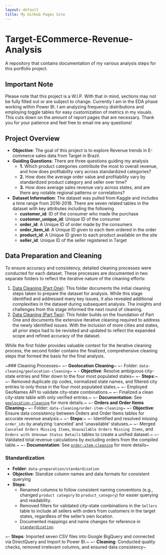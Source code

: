```yaml
---
layout: default
title: My GitHub Pages Site
---
```



# Target-ECommerce-Revenue-Analysis
A repository that contains documentation of my various analysis steps for this portfolio project.

## Important Note
Please note that this project is a W.I.P. With that in mind, sections may not be fully filled out or are subject to change. Currently I am in the EDA phase working within Power BI. I am analyzing frequency distributions and employing toggle tables for easy customization of metrics in my visuals. This cuts down on the amount of report pages that are necessary. Thank you for your patience and feel free to email me any questions!

## Project Overview
- **Objective**: The goal of this project is to explore Revenue trends in E-commerce sales data from Target in Brazil.
- **Guiding Questions**: There are three questions guiding my analysis
  - **1.** Which product categories contribute the most to overall revenue, and how does profitability vary across standardized categories?
  - **2.** How does the average order value and profitability vary by standardized product category and seller over time?
  - **3.** How does average sales revenue vary across states, and are there any notable regional patterns or correlations?
- **Dataset Information**: The dataset was pulled from Kaggle and includes a time range from 2016-2018. There are seven related tables in the dataset with key attributes including the following
    - **customer_id**: ID of the consumer who made the purchase
    - **customer_unique_id**: Unique ID of the consumer
    - **order_id**: A Unique ID of order made by the consumers
    - **order_item_id**: A Unique ID given to each item ordered in the order
    - **product_id**: A Unique ID given to each product available on the site
    - **seller_id**: Unique ID of the seller registered in Target
## Data Preparation and Cleaning
To ensure accuracy and consistency, detailed cleaning processes were conducted for each dataset. These processes are documented in two separate folders to reflect the iterative nature of the cleaning efforts:
1. [Data Cleaning (Part One)](./data-cleaning): This folder documents the initial cleaning steps taken to prepare the dataset for analysis. While this stage identified and addressed many key issues, it also revealed additional complexities in the dataset during subsequent analysis. The insights and challenges from this stage informed the next round of cleaning.
2. [Data Cleaning (Part Two)](./data-cleaning-part-two): This folder builds on the foundation of Part One and documents the extensive iterative cleaning required to address the newly identified issues. With the inclusion of more cities and states, all prior steps had to be revisited and updated to reflect the expanded scope and refined accuracy of the dataset.

While the first folder provides valuable context for the iterative cleaning process, the second folder contains the finalized, comprehensive cleaning steps that formed the basis for the final analysis.


~### Cleaning Processes~
~- **Geolocation Cleaning**~
  ~- Folder: `data-cleaning/geolocation-cleaning`~
 ~ - **Objective**: Resolve ambiguous city-state entries and filter down to the four most populated states~
  ~- **Steps**:~
      ~- Removed duplicate zip codes, normalized state names, and filtered city entries to only those in the four most populated states.~
      ~- Employed GeoNames API to validate city-state combinations.~
      ~- Finalized a clean city-state table with only verified entries.~
  ~- **Documentation**: See [`geolocation-cleaning`](./data-cleaning/geolocation-cleaning) for more details.~
~- **Orders and Order Items Cleaning**~
  ~- Folder: `data-cleaning/order-item-cleaning`~
  ~- **Objective**: Ensure data consistency between Orders and Order Items tables for accurate revenue analysis.~
  ~- **Steps**:~
     ~- Identified and resolved missing `order_ids` by analyzing ‘canceled’ and ‘unavailable’ statuses.~
     ~- Merged `Canceled Orders Missing Items`, `Unavailable Orders Missing Items`, and `Orders with Unknown Status Details` tables to create a unified dataset.~
     ~- Validated total revenue calculations by excluding orders from the compiled table.~
  ~- **Documentation**: See [`order-item-cleaning`](./data-cleaning/order-item-cleaning) for more details~
  ### Standardization
  - **Folder**: `data-preparation/standardization`
  - **Objective**: Standize column names and data formats for consistent querying
  - **Steps**:
    - Renamed columns to follow consistent naming conventions (e.g., changed `product category` to `product_category`) for easier querying and readability.
    - Removed filters for validated city-state combinations in the `Sellers` table to include all sellers with orders from customers in the target states, regardless of the seller’s own location.
    - Documented mappings and name changes for reference in [`standardization`](./data-preparation/standardization).

 ~- **Steps**: Imported seven CSV files into Google BigQuery and connected via DirectQuery and Import to Power BI.~
 ~- **Cleaning**: Conducted quality checks, removed irrelevant columns, and ensured data consistency~

 

